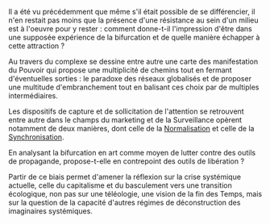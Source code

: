 Il a été vu précédemment que même s'il était possible de se différencier, il n'en restait pas moins que la présence d'une résistance au sein d'un milieu est à l'oeuvre pour y rester : comment donne-t-il l'impression d'être dans une supposée expérience de la bifurcation et de quelle manière échapper à cette attraction ?

Au travers du complexe se dessine entre autre une carte des manifestation du Pouvoir qui propose une multiplicité de chemins tout en fermant d'éventuelles sorties : le paradoxe des réseaux globalisés et de proposer une multitude d'embranchement tout en balisant ces choix par de multiples intermédiaires.

Les dispositifs de capture et de sollicitation de l'attention se retrouvent entre autre dans le champs du marketing et de la Surveillance opèrent notamment de deux manières, dont celle de la [Normalisation](https://bifurcation.etxetxe.fr/7-annexes/lexique/) et celle de la [Synchronisation](https://bifurcation.etxetxe.fr/7-annexes/lexique/).

En analysant la bifurcation en art comme moyen de lutter contre des outils de propagande, propose-t-elle en contrepoint des outils de libération ?

Partir de ce biais permet d'amener la réflexion sur la crise systémique actuelle, celle du capitalisme et du basculement vers une transition écologique, non pas sur une téléologie, une vision de la fin des Temps, mais sur la question de la capacité d'autres régimes de déconstruction des imaginaires systémiques.

